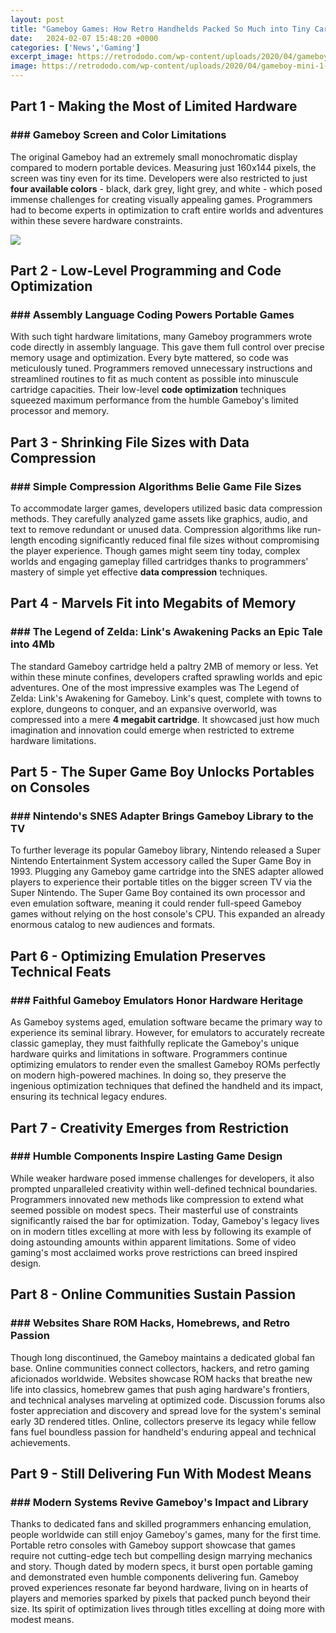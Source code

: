 ```yaml
---
layout: post
title: "Gameboy Games: How Retro Handhelds Packed So Much into Tiny Cartridges"
date:   2024-02-07 15:48:20 +0000
categories: ['News','Gaming']
excerpt_image: https://retrododo.com/wp-content/uploads/2020/04/gameboy-mini-1-1160x653.jpg
image: https://retrododo.com/wp-content/uploads/2020/04/gameboy-mini-1-1160x653.jpg
---
```


## Part 1 - Making the Most of Limited Hardware
### ### **Gameboy Screen** and Color Limitations 
The original Gameboy had an extremely small monochromatic display compared to modern portable devices. Measuring just 160x144 pixels, the screen was tiny even for its time. Developers were also restricted to just **four available colors** - black, dark grey, light grey, and white - which posed immense challenges for creating visually appealing games. Programmers had to become experts in optimization to craft entire worlds and adventures within these severe hardware constraints.

![](https://images.nintendolife.com/86c7eae191ee9/1280x720.jpg)
## Part 2 - Low-Level Programming and Code Optimization       
### ### **Assembly Language Coding** Powers Portable Games
With such tight hardware limitations, many Gameboy programmers wrote code directly in assembly language. This gave them full control over precise memory usage and optimization. Every byte mattered, so code was meticulously tuned. Programmers removed unnecessary instructions and streamlined routines to fit as much content as possible into minuscule cartridge capacities. Their low-level **code optimization** techniques squeezed maximum performance from the humble Gameboy's limited processor and memory. 
## Part 3 - Shrinking File Sizes with Data Compression
### ### **Simple Compression Algorithms** Belie Game File Sizes  
To accommodate larger games, developers utilized basic data compression methods. They carefully analyzed game assets like graphics, audio, and text to remove redundant or unused data. Compression algorithms like run-length encoding significantly reduced final file sizes without compromising the player experience. Though games might seem tiny today, complex worlds and engaging gameplay filled cartridges thanks to programmers' mastery of simple yet effective **data compression** techniques.
## Part 4 - Marvels Fit into Megabits of Memory
### ### The Legend of Zelda: Link's Awakening Packs an Epic Tale into 4Mb
The standard Gameboy cartridge held a paltry 2MB of memory or less. Yet within these minute confines, developers crafted sprawling worlds and epic adventures. One of the most impressive examples was The Legend of Zelda: Link's Awakening for Gameboy. Link's quest, complete with towns to explore, dungeons to conquer, and an expansive overworld, was compressed into a mere **4 megabit cartridge**. It showcased just how much imagination and innovation could emerge when restricted to extreme hardware limitations.
## Part 5 - The Super Game Boy Unlocks Portables on Consoles
### ### Nintendo's SNES Adapter Brings Gameboy Library to the TV  
To further leverage its popular Gameboy library, Nintendo released a Super Nintendo Entertainment System accessory called the Super Game Boy in 1993. Plugging any Gameboy game cartridge into the SNES adapter allowed players to experience their portable titles on the bigger screen TV via the Super Nintendo. The Super Game Boy contained its own processor and even emulation software, meaning it could render full-speed Gameboy games without relying on the host console's CPU. This expanded an already enormous catalog to new audiences and formats.
## Part 6 - Optimizing Emulation Preserves Technical Feats
### ### Faithful Gameboy Emulators Honor Hardware Heritage
As Gameboy systems aged, emulation software became the primary way to experience its seminal library. However, for emulators to accurately recreate classic gameplay, they must faithfully replicate the Gameboy's unique hardware quirks and limitations in software. Programmers continue optimizing emulators to render even the smallest Gameboy ROMs perfectly on modern high-powered machines. In doing so, they preserve the ingenious optimization techniques that defined the handheld and its impact, ensuring its technical legacy endures.
## Part 7 - Creativity Emerges from Restriction 
### ### Humble Components Inspire Lasting Game Design
While weaker hardware posed immense challenges for developers, it also prompted unparalleled creativity within well-defined technical boundaries. Programmers innovated new methods like compression to extend what seemed possible on modest specs. Their masterful use of constraints significantly raised the bar for optimization. Today, Gameboy's legacy lives on in modern titles excelling at more with less by following its example of doing astounding amounts within apparent limitations. Some of video gaming's most acclaimed works prove restrictions can breed inspired design.
## Part 8 - Online Communities Sustain Passion
### ### Websites Share ROM Hacks, Homebrews, and Retro Passion
Though long discontinued, the Gameboy maintains a dedicated global fan base. Online communities connect collectors, hackers, and retro gaming aficionados worldwide. Websites showcase ROM hacks that breathe new life into classics, homebrew games that push aging hardware's frontiers, and technical analyses marveling at optimized code. Discussion forums also foster appreciation and discovery and spread love for the system's seminal early 3D rendered titles. Online, collectors preserve its legacy while fellow fans fuel boundless passion for handheld's enduring appeal and technical achievements.
## Part 9 - Still Delivering Fun With Modest Means  
### ### Modern Systems Revive Gameboy's Impact and Library   
Thanks to dedicated fans and skilled programmers enhancing emulation, people worldwide can still enjoy Gameboy's games, many for the first time. Portable retro consoles with Gameboy support showcase that games require not cutting-edge tech but compelling design marrying mechanics and story. Though dated by modern specs, it burst open portable gaming and demonstrated even humble components delivering fun. Gameboy proved experiences resonate far beyond hardware, living on in hearts of players and memories sparked by pixels that packed punch beyond their size. Its spirit of optimization lives through titles excelling at doing more with modest means.